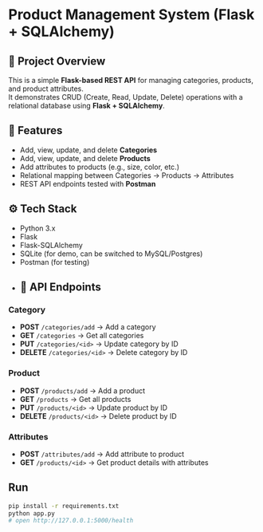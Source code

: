 # Product Management System (Flask + SQLAlchemy)

## 📌 Project Overview
This is a simple **Flask-based REST API** for managing categories, products, and product attributes.  
It demonstrates CRUD (Create, Read, Update, Delete) operations with a relational database using **Flask + SQLAlchemy**.

## 🚀 Features
- Add, view, update, and delete **Categories**
- Add, view, update, and delete **Products**
- Add attributes to products (e.g., size, color, etc.)
- Relational mapping between Categories → Products → Attributes
- REST API endpoints tested with **Postman**

## ⚙️ Tech Stack
- Python 3.x
- Flask
- Flask-SQLAlchemy
- SQLite (for demo, can be switched to MySQL/Postgres)
- Postman (for testing)
- ## 🚀 API Endpoints

### Category
- **POST** `/categories/add` → Add a category  
- **GET** `/categories` → Get all categories  
- **PUT** `/categories/<id>` → Update category by ID  
- **DELETE** `/categories/<id>` → Delete category by ID  

### Product
- **POST** `/products/add` → Add a product  
- **GET** `/products` → Get all products  
- **PUT** `/products/<id>` → Update product by ID  
- **DELETE** `/products/<id>` → Delete product by ID  

### Attributes
- **POST** `/attributes/add` → Add attribute to product  
- **GET** `/products/<id>` → Get product details with attributes  


## Run
```bash
pip install -r requirements.txt
python app.py
# open http://127.0.0.1:5000/health
```
